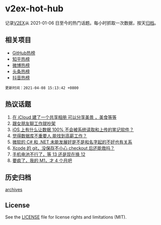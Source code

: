 # v2ex-hot-hub

 记录[V2EX](https://www.v2ex.com/)从 2021-01-06 日至今的热门话题。每小时抓取一次数据，按天[归档](archives)。
 
 ## 相关项目

- [GitHub热榜](https://github.com/snaildev/github-hot-hub)
- [知乎热榜](https://github.com/snaildev/zhihu-hot-hub)
- [微博热榜](https://github.com/snaildev/weibo-hot-hub)
- [头条热榜](https://github.com/snaildev/toutiao-hot-hub)
- [抖音热榜](https://github.com/snaildev/douyin-hot-hub)


 `更新时间：2021-04-08 15:13:42 +0800`

## 热议话题

1. [在 iCloud 建了一个共享相册 可以分享美景 ，美食等等](https://www.v2ex.com/t/768780)
1. [跟女朋友聊工作就吵架](https://www.v2ex.com/t/768908)
1. [iOS 上有什么让数据 100% 不会被系统读取和上传的笔记软件？](https://www.v2ex.com/t/768799)
1. [觉得数据库不重要人 能找到高薪工作？](https://www.v2ex.com/t/768867)
1. [微软的 C# 和 .NET 未能发展好是不是和名字起的不好也有关系](https://www.v2ex.com/t/768962)
1. [Xcode 的 git，没保存不小心 checkout 后还能救吗？](https://www.v2ex.com/t/768881)
1. [手机电池不行了，等 13 还是现在换 12](https://www.v2ex.com/t/768842)
1. [要疯了，我的 M1，才 4 个月吧](https://www.v2ex.com/t/768960)

## 历史归档

[archives](archives)

## License

See the [LICENSE](LICENSE) file for license rights and limitations (MIT).
